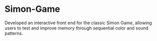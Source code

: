 # Simon-Game
Developed an interactive front end for the classic Simon Game, allowing users to test and improve memory through sequential color and sound patterns.
